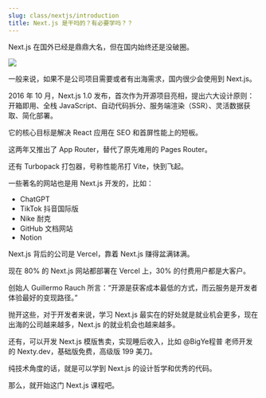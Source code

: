 ```yaml
---
slug: class/nextjs/introduction
title: Next.js 是干吗的？有必要学吗？？
---
```


Next.js 在国外已经是鼎鼎大名，但在国内始终还是没破圈。

![](https://img.wukaipeng.com//2025/05/29-235741-0mUj6U-image-20250529235740608.png)

一般来说，如果不是公司项目需要或者有出海需求，国内很少会使用到 Next.js。

2016 年 10 月，Next.js 1.0 发布​，首次作为开源项目亮相，提出六大设计原则：开箱即用、全栈 JavaScript、自动代码拆分、服务端渲染（SSR）、灵活数据获取、简化部署。

它的核心目标是解决 React 应用在 SEO 和首屏性能上的短板。

这两年又推出了 App Router，替代了原先难用的 Pages Router。

还有 Turbopack 打包器，号称性能吊打 Vite，快到飞起。

一些著名的网站也是用 Next.js 开发的，比如：

- ChatGPT
- TikTok 抖音国际版​​
- Nike 耐克
- GitHub 文档网站
- Notion

Next.js 背后的公司是 Vercel，靠着 Next.js 赚得盆满钵满。

现在 80% 的 Next.js 网站都部署在 Vercel 上，30% 的付费用户都是大客户。

创始人 Guillermo Rauch 所言：​​“开源是获客成本最低的方式，而云服务是开发者体验最好的变现路径。”​​

抛开这些，对于开发者来说，学习 Next.js 最实在的好处就是就业机会更多，现在出海的公司越来越多，Next.js 的就业机会也越来越多。

还有，可以开发 Next.js 模版售卖，实现睡后收入，比如 @BigYe程普 老师开发的 Nexty.dev，基础版免费，高级版 199 美刀。

纯技术角度的话，就是可以学到 Next.js 的设计哲学和优秀的代码。

那么，就开始这门 Next.js 课程吧。